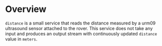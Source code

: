# Overview
`distance` is a small service that reads the distance measured by a urm09 ultrasound sensor attached to the rover. This service does not take any input and produces an output stream with continuously updated `distance` value in `meters`.
